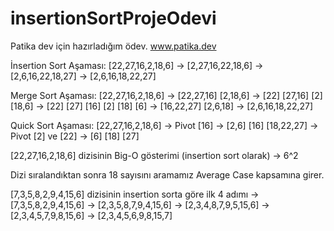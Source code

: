 # insertionSortProjeOdevi
Patika dev için hazırladığım ödev. www.patika.dev

İnsertion Sort Aşaması:
[22,27,16,2,18,6] -> [2,27,16,22,18,6] -> [2,6,16,22,18,27] -> [2,6,16,18,22,27]

Merge Sort Aşaması:
[22,27,16,2,18,6] -> [22,27,16] [2,18,6] -> [22] [27,16] [2] [18,6] -> [22] [27] [16] [2] [18] [6] -> [16,22,27] [2,6,18] -> [2,6,16,18,22,27]

Quick Sort Aşaması:
[22,27,16,2,18,6] -> Pivot [16] -> [2,6] [16] [18,22,27] -> Pivot [2] ve [22] -> [6] [18] [27]

[22,27,16,2,18,6] dizisinin Big-O gösterimi (insertion sort olarak) -> 6^2

Dizi sıralandıktan sonra 18 sayısını aramamız Average Case kapsamına girer.

[7,3,5,8,2,9,4,15,6] dizisinin insertion sorta göre ilk 4 adımı -> [7,3,5,8,2,9,4,15,6] -> [2,3,5,8,7,9,4,15,6] -> [2,3,4,8,7,9,5,15,6] -> [2,3,4,5,7,9,8,15,6] -> [2,3,4,5,6,9,8,15,7]

